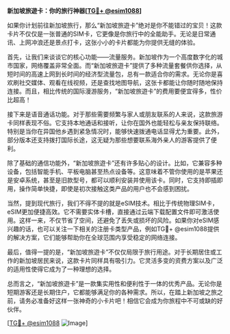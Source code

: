 **新加坡旅遊卡：你的旅行神器[[TG💪+ @esim1088](https://t.me/s/esim1088)]**

如果你计划前往新加坡旅行，那么“新加坡旅遊卡”绝对是你不能错过的宝贝！这款卡片不仅仅是一张普通的SIM卡，它更像是你旅行中的全能助手。无论是日常通讯、上网冲浪还是景点打卡，这张小小的卡片都能为你提供无缝的体验。

首先，让我们来谈谈它的核心功能——流量服务。新加坡作为一个高度数字化的城市国家，网络覆盖非常全面。而“新加坡旅遊卡”提供了多种流量套餐供你选择，从短时间的高速上网到长时间的经济型流量包，总有一款适合你的需求。无论你是喜欢刷社交媒体、观看在线视频，还是查找地图导航，这张卡都能让你随时随地保持连接。而且，相比传统的国际漫游服务，“新加坡旅遊卡”的费用要便宜得多，性价比超高！

接下来是语音通话功能。对于那些需要频繁与家人或朋友联系的人来说，这款旅游卡同样表现不俗。它支持本地通话和接听，让你在国外也能轻松与亲友保持联络。特别是当你在异国他乡遇到紧急情况时，能够快速拨通电话显得尤为重要。此外，部分版本还支持拨打国际长途，这无疑为那些想要联系海外亲人的游客提供了便利。

除了基础的通信功能外，“新加坡旅遊卡”还有许多贴心的设计。比如，它兼容多种设备，包括智能手机、平板电脑甚至热点设备等。这意味着不管你使用的是苹果还是安卓系统，甚至是旧款型号，都可以顺利安装并使用该卡。同时，它支持即插即用，操作简单快捷，即使是初次接触这类产品的用户也不会感到困扰。

当然，提到现代旅行，我们不得不提的就是eSIM技术。相比于传统物理SIM卡，eSIM更加便捷高效。它不需要实体卡槽，直接通过云端下载配置文件即可激活使用。这样一来，不仅节省了空间，还避免了丢失或损坏的风险。如果你对eSIM感兴趣的话，也可以关注一下相关的注册卡类型产品，例如TG💪+ @esim1088提供的解决方案，它们能够帮助你在全球范围内享受稳定的网络连接。

最后，值得一提的是，“新加坡旅遊卡”不仅仅局限于旅行用途。对于长期居住或工作的新加坡居民来说，这款卡片同样具有吸引力。它灵活多变的资费方案以及广泛的适用性使得它成为了一种理想的选择。

总而言之，“新加坡旅遊卡”是一款集实用性和便利性于一体的优秀产品。无论你是短期游客还是长期住户，它都能够满足你的各种需求。所以，在踏上新加坡之旅之前，请务必准备好这样一张神奇的小卡片吧！相信它会成为你旅程中不可或缺的好伙伴。

[[TG💪+ @esim1088](https://t.me/s/esim1088) ![Image](https://i.postimg.cc/4NQfJmqS/Snipaste-2025-05-13-00-14-12.png)]